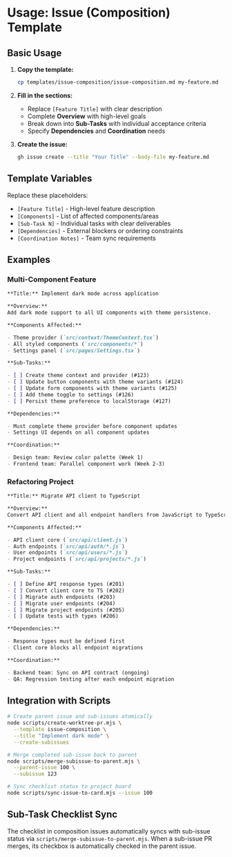 # Usage: Issue (Composition) Template

## Basic Usage

1. **Copy the template:**

   ```bash
   cp templates/issue-composition/issue-composition.md my-feature.md
   ```

2. **Fill in the sections:**
   - Replace `[Feature Title]` with clear description
   - Complete **Overview** with high-level goals
   - Break down into **Sub-Tasks** with individual acceptance criteria
   - Specify **Dependencies** and **Coordination** needs

3. **Create the issue:**
   ```bash
   gh issue create --title "Your Title" --body-file my-feature.md
   ```

## Template Variables

Replace these placeholders:

- `[Feature Title]` - High-level feature description
- `[Components]` - List of affected components/areas
- `[Sub-Task N]` - Individual tasks with clear deliverables
- `[Dependencies]` - External blockers or ordering constraints
- `[Coordination Notes]` - Team sync requirements

## Examples

### Multi-Component Feature

```markdown
**Title:** Implement dark mode across application

**Overview:**
Add dark mode support to all UI components with theme persistence.

**Components Affected:**

- Theme provider (`src/context/ThemeContext.tsx`)
- All styled components (`src/components/*`)
- Settings panel (`src/pages/Settings.tsx`)

**Sub-Tasks:**

- [ ] Create theme context and provider (#123)
- [ ] Update button components with theme variants (#124)
- [ ] Update form components with theme variants (#125)
- [ ] Add theme toggle to settings (#126)
- [ ] Persist theme preference to localStorage (#127)

**Dependencies:**

- Must complete theme provider before component updates
- Settings UI depends on all component updates

**Coordination:**

- Design team: Review color palette (Week 1)
- Frontend team: Parallel component work (Week 2-3)
```

### Refactoring Project

```markdown
**Title:** Migrate API client to TypeScript

**Overview:**
Convert API client and all endpoint handlers from JavaScript to TypeScript for type safety.

**Components Affected:**

- API client core (`src/api/client.js`)
- Auth endpoints (`src/api/auth/*.js`)
- User endpoints (`src/api/users/*.js`)
- Project endpoints (`src/api/projects/*.js`)

**Sub-Tasks:**

- [ ] Define API response types (#201)
- [ ] Convert client core to TS (#202)
- [ ] Migrate auth endpoints (#203)
- [ ] Migrate user endpoints (#204)
- [ ] Migrate project endpoints (#205)
- [ ] Update tests with types (#206)

**Dependencies:**

- Response types must be defined first
- Client core blocks all endpoint migrations

**Coordination:**

- Backend team: Sync on API contract (ongoing)
- QA: Regression testing after each endpoint migration
```

## Integration with Scripts

```bash
# Create parent issue and sub-issues atomically
node scripts/create-worktree-pr.mjs \
  --template issue-composition \
  --title "Implement dark mode" \
  --create-subissues

# Merge completed sub-issue back to parent
node scripts/merge-subissue-to-parent.mjs \
  --parent-issue 100 \
  --subissue 123

# Sync checklist status to project board
node scripts/sync-issue-to-card.mjs --issue 100
```

## Sub-Task Checklist Sync

The checklist in composition issues automatically syncs with sub-issue status via `scripts/merge-subissue-to-parent.mjs`. When a sub-issue PR merges, its checkbox is automatically checked in the parent issue.
